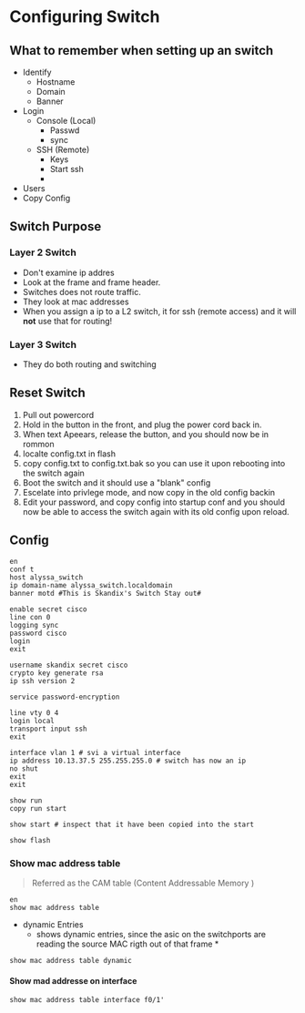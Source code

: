 # Configuring Switch

## What to remember when setting up an switch
* Identify
	* Hostname
	* Domain
	* Banner
* Login
	* Console (Local)
		* Passwd
		* sync
	* SSH (Remote)
		* Keys
		* Start ssh
		*
* Users
* Copy Config



## Switch Purpose
### Layer 2 Switch
* Don't examine ip addres
* Look at the frame and frame header.
* Switches does not route traffic.
* They look at mac addresses
* When you assign a ip to a L2 switch, it for ssh (remote access) and it will **not** use that for routing!

### Layer 3 Switch
* They do both routing and switching


## Reset Switch
1. Pull out powercord
2. Hold in the button in the front, and plug the power cord back in.
3. When text Apeears, release the button, and you should now be in rommon
4. localte config.txt in flash
5. copy config.txt to config.txt.bak so you can use it upon rebooting into the switch again
6. Boot the switch and it should use a "blank" config
7. Escelate into privlege mode, and now copy in the old config backin
8. Edit your password, and copy config into startup conf and you should now be able to access the switch again with its old config upon reload.

## Config
```
en
conf t
host alyssa_switch
ip domain-name alyssa_switch.localdomain
banner motd #This is Skandix's Switch Stay out#

enable secret cisco
line con 0
logging sync
password cisco
login
exit

username skandix secret cisco
crypto key generate rsa
ip ssh version 2

service password-encryption

line vty 0 4
login local
transport input ssh
exit

interface vlan 1 # svi a virtual interface
ip address 10.13.37.5 255.255.255.0 # switch has now an ip
no shut
exit
exit

show run
copy run start

show start # inspect that it have been copied into the start

show flash
```

### Show mac address table
> Referred as the CAM table (Content Addressable Memory )


```
en
show mac address table
```

* dynamic Entries
	* shows dynamic entries, since the asic on the switchports are reading the source MAC rigth out of that frame
		*
```
show mac address table dynamic
```

#### Show mad addresse on interface
```
show mac address table interface f0/1'
```